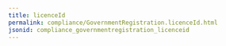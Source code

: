 ```yaml
---
title: licenceId
permalink: compliance/GovernmentRegistration.licenceId.html
jsonid: compliance_governmentregistration_licenceid
---
```

